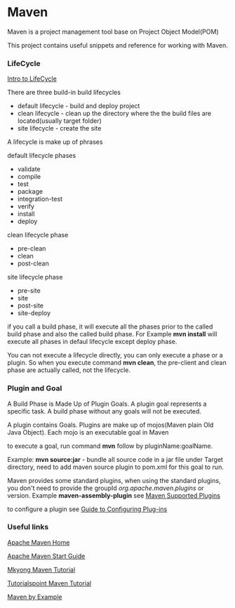 # Maven

Maven is a project management tool base on Project Object Model(POM)

This project contains useful snippets and reference for working with Maven. 

### LifeCycle
[Intro to LifeCycle](https://maven.apache.org/guides/introduction/introduction-to-the-lifecycle.html)

There are three build-in build lifecycles
* default lifecycle - build and deploy project
* clean lifecycle - clean up the directory where the the build files are located(usually target folder)
* site lifecycle - create the site

A lifecycle is make up of phrases

default lifecycle phases
* validate
* compile
* test
* package
* integration-test
* verify
* install
* deploy

clean lifecycle phase
* pre-clean
* clean
* post-clean

site lifecycle phase
* pre-site
* site
* post-site
* site-deploy

if you call a build phase, it will execute all the phases prior to the called build phase and also the called build phase. For Example **mvn install** will execute all phases in defaul lifecycle except deploy phase.

You can not execute a lifecycle directly, you can only execute a phase or a plugin. So when you execute command **mvn clean**, the pre-client and clean phase are actually called, not the lifecycle.

### Plugin and Goal
A Build Phase is Made Up of Plugin Goals. A plugin goal represents a specific task. A build phase without any goals will not be executed. 

A plugin contains Goals. Plugins are make up of mojos(Maven plain Old Java Object). Each mojo is an executable goal in Maven

to execute a goal, run command **mvn** follow by pluginName:goalName.

Example: **mvn source:jar**  - bundle all source code in a jar file under Target directory, need to add maven source plugin to pom.xml for this goal to run.

Maven provides some standard plugins, when using the standard plugins, you don't need to provide the groupId *org.apache.maven.plugins* or version. Example **maven-assembly-plugin**
see [Maven Supported Plugins](http://maven.apache.org/plugins/index.html)

to configure a plugin see [Guide to Configuring Plug-ins](https://maven.apache.org/guides/mini/guide-configuring-plugins.html)

### Useful links

[Apache Maven Home](https://maven.apache.org/index.html)

[Apache Maven Start Guide](https://maven.apache.org/guides/getting-started/index.html)

[Mkyong Maven Tutorial](http://www.mkyong.com/tutorials/maven-tutorials/)

[Tutorialspoint Maven Tutorial](http://www.tutorialspoint.com/maven/)

[Maven by Example](https://books.sonatype.com/mvnex-book/reference/index.html)
